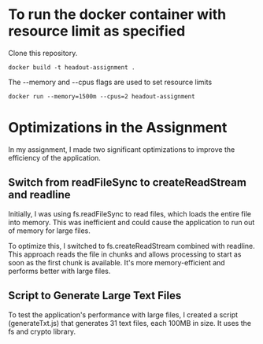 # To run the docker container with resource limit as specified

Clone this repository.

``` docker build -t headout-assignment . ```

The --memory and --cpus flags are used to set resource limits

``` docker run --memory=1500m --cpus=2 headout-assignment ```

# Optimizations in the Assignment
In my assignment, I made two significant optimizations to improve the efficiency of the application.

## Switch from readFileSync to createReadStream and readline
Initially, I was using fs.readFileSync to read files, which loads the entire file into memory. This was inefficient and could cause the application to run out of memory for large files.

To optimize this, I switched to fs.createReadStream combined with readline. This approach reads the file in chunks and allows processing to start as soon as the first chunk is available.
It's more memory-efficient and performs better with large files.

## Script to Generate Large Text Files
To test the application's performance with large files, I created a script (generateTxt.js) that generates 31 text files, each 100MB in size. It uses the fs and crypto library.
